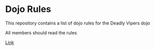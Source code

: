 Dojo Rules
==========

This repository contains a list of dojo rules for the Deadly Vipers dojo

All members should read the rules

[Link](https://github.com/deadlyvipers)